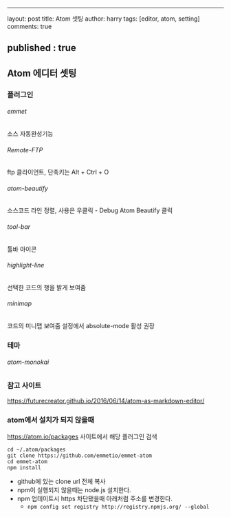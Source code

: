 ---

layout: post title: Atom 셋팅 author: harry tags: [editor, atom, setting] comments: true

published : true
----------------

Atom 에디터 셋팅
----------------

### 플러그인

###### emmet

소스 자동완성기능

###### Remote-FTP

ftp 클라이언트, 단축키는 Alt + Ctrl + O

###### atom-beautify

소스코드 라인 정렬, 사용은 우클릭 - Debug Atom Beautify 클릭

###### tool-bar

툴바 아이콘

###### highlight-line

선택한 코드의 행을 밝게 보여줌

###### minimap

코드의 미니맵 보여줌 설정에서 absolute-mode 활성 권장

### 테마

###### atom-monokai

### 참고 사이트

https://futurecreator.github.io/2016/06/14/atom-as-markdown-editor/

### atom에서 설치가 되지 않을때

https://atom.io/packages 사이트에서 해당 플러그인 검색

```
cd ~/.atom/packages
git clone https://github.com/emmetio/emmet-atom
cd emmet-atom
npm install
```

-	github에 있는 clone url 전체 복사
-	npm이 실행되지 않을때는 node.js 설치한다.
-	npm 업데이트시 https 차단됐을때 아래처럼 주소를 변경한다.
	-	`npm config set registry http://registry.npmjs.org/ --global`
